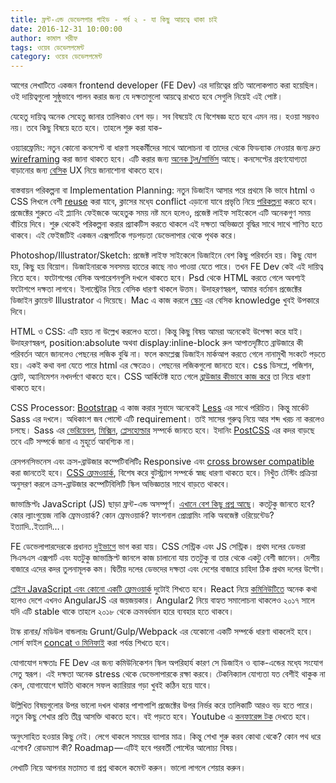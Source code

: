 ```yaml
---
title: ফ্রন্ট-এন্ড ডেভেলপার গাইড - পর্ব ২ - যা কিছু আয়ত্বে থাকা চাই
date: 2016-12-31 10:00:00
author: কামাল শরীফ
tags: ওয়েব ডেভেলপমেন্ট
category: ওয়েব ডেভেলপমেন্ট
---
```

আগের লেখাটিতে একজন frontend developer (FE Dev) এর দায়িত্বের প্রতি আলোকপাত করা হয়েছিল। ওই দায়িত্বগুলো সুষ্ঠুভাবে পালন করার জন্য যে দক্ষতাগুলো আয়ত্বে রাখতে হবে সেগুলি নিয়েই এই পোষ্ট।

যেহেতু দায়িত্ব অনেক সেহেতু জানার তালিকাও বেশ বড়। সব বিষয়েই যে বিশেষজ্ঞ হতে হবে এমন নয়। হওয়া সম্ভবও নয়। তবে কিছু বিষয়ে হতে হবে। তাহলে শুরু করা যাক-

ওয়্যারফ্রেমিং:
নতুন কোনো কনসেপ্ট বা ধারণা সহকর্মীদের সাথে আলোচনা বা তাদের থেকে ফিডব্যাক নেওয়ার জন্য দ্রুত [wireframing](https://www.youtube.com/watch?v=i4Zg6_yKOh8) করা জানা থাকতে হবে। এটি করার জন্য [অনেক টুল/সার্ভিস](https://www.creativebloq.com/wireframes/top-wireframing-tools-11121302) আছে। কনসেপ্টের গ্রহণযোগ্যতা বাড়ানোর জন্য [বেসিক](https://medium.com/@uxhow/ux-design-resource-guide-926676be3e0#.dzmvmcpm4) UX নিয়ে জানাশোনা থাকতে হবে।

বাস্তবায়ন পরিকল্পনা বা Implementation Planning:
নতুন ডিজাইন আসার পরে প্রথমে কি ভাবে html ও CSS লিখলে বেশী [reuse](http://css.world/dry-css/) করা যাবে, ক্লাসের মধে্য conflict এড়ানো যাবে প্রভৃতি নিয়ে [পরিকল্পনা](https://www.edx.org/course/advanced-css-concepts-microsoft-dev218x) করতে হবে। প্রজেক্টের শুরুতে এই প্ল্যানিং ফেইজকে অহেতুক সময় নষ্ট মনে হলেও, প্রজেক্ট লাইফ সাইকেলে এটি অনেকগুণ সময় বাঁচিয়ে দিবে। শুরু থেকেই পরিকল্পনা করার প্র্যাকটিস করতে থাকলে এই দক্ষতা অভিজ্ঞতা বৃদ্ধির সাথে সাথে শাণিত হতে থাকবে। এই ফেইজটিই একজন এক্সপার্টকে গড়পড়তা ডেভেলাপার থেকে পৃথক করে।

Photoshop/Illustrator/Sketch:
প্রজেক্ট লাইফ সাইকেলে ডিজাইনে বেশ কিছু পরিবর্তন হয়। কিছু যোগ হয়, কিছু হয় বিয়োগ। ডিজাইনারকে সবসময় হাতের কাছে নাও পাওয়া যেতে পারে। তখন FE Dev কেই এই দায়িত্ব নিতে হবে। ফটোশপের বেসিক অপারেশনগুলি দখলে থাকতে হবে। Psd থেকে HTML করতে গেলে অবশ্যই ফটোশপে দক্ষতা লাগবে। ইলাস্ট্রেটর নিয়ে বেসিক ধারণা থাকলে উত্তম। উদাহরণস্বরূপ, আমার বর্তমান প্রজেক্টের ডিজাইন ক্লায়েন্ট Illustrator এ দিয়েছে। Mac এ কাজ করলে [স্কেচ](https://www.sketchapp.com/) এর বেসিক knowledge খুবই উপকারে দিবে।

HTML ও CSS:
এটি হয়ত না উল্লেখ করলেও হতো। কিন্তু কিছু বিষয় আমরা অনেকেই উপেক্ষা করে যাই। উদাহরণস্বরূপ, position:absolute অথবা display:inline-block রুল আপাতদৃষ্টিতে ব্রাউজারে কী পরিবর্তন আনে জানলেও পেছনের লজিক বুঝি না। ফলে কমপ্লেক্স ডিজাইন মার্কআপ করতে গেলে নানামুখী সংকটে পড়তে হয়। একই কথা বলা যেতে পারে html এর ক্ষেত্রেও। পেছনের লজিকগুলো জানতে হবে। css ডিসপ্লে, পজিশন, ফ্লোট, অ্যানিমেশন নখদর্পণে থাকতে হবে। CSS আর্কিটেক্ট হতে গেলে [ব্রাউজার কীভাবে কাজ করে](https://www.html5rocks.com/en/tutorials/internals/howbrowserswork/) তা নিয়ে ধারণা থাকতে হবে।

CSS Processor:
[Bootstrap](http://getbootstrap.com/) এ কাজ করার সুবাদে অনেকেই [Less](http://lesscss.org/) এর সাথে পরিচিত। কিন্তু মার্কেট Sass এর দখলে। অধিকাংশ জব পোস্টে এটি requirement। তাই সাসের গুরুত্ব নিয়ে আর শব্দ খরচ না করলেও চলছে। Sass এর [ভেরিয়েবল](https://www.youtube.com/playlist?list=PL2CB1F80266E986EA), [মিক্সিন](https://www.youtube.com/playlist?list=PL2CB1F80266E986EA), [প্লেসহোল্ডার](https://www.youtube.com/playlist?list=PL2CB1F80266E986EA) সম্পর্কে জানতে হবে। ইদানিং [PostCSS](http://postcss.org/) এর কদর বাড়ছে তবে এটি সম্পর্কে জানা এ মুহূর্তে আবশ্যিক না।

রেসপনসিভনেস এবং ক্রস-ব্রাউজার কম্পেটিবলিটিঃ
Responsive এবং [cross browser compatible](https://www.sitepoint.com/the-7-cross-browser-testing-tools-you-need-in-2016/) করা জানতেই হবে। [CSS ফ্রেমওয়ার্ক](https://speckyboy.com/top-50-css/), বিশেষ করে বুটস্ট্র্যাপ সম্পর্কে স্বচ্ছ ধারণা থাকতে হবে। নিখুঁত টেস্টিং প্রক্রিয়া অনুসরণ করলে ক্রস-ব্রাউজার কম্পেটিবিলিটি স্কিল অভিজ্ঞতার সাথে বাড়তে থাকবে।

জাভাস্ক্রিপ্টঃ
JavaScript (JS) ছাড়া ফ্রন্ট-এন্ড অসম্পূর্ণ। [এখানে বেশ কিছু প্রশ্ন আছে](https://hackernoon.com/how-it-feels-to-learn-javascript-in-2016-d3a717dd577f)। কতটুকু জানতে হবে? কোর ল্যাংগুয়েজ নাকি ফ্রেমওয়ার্ক? কোন ফ্রেমওয়ার্ক? ফাংশনাল প্রোগ্রামিং নাকি অবজেক্ট ওরিয়েন্টেড? ইত্যাদি..ইত্যাদি…।

FE ডেভেলাপারদেরকে প্রধানত [দুইভাগে](https://css-tricks.com/the-front-end-developers-dilemma/) ভাগ করা যায়। CSS সেন্ট্রিক এবং JS সেন্ট্রিক। প্রথম দলের ডেভরা সিএসএস এক্সপার্ট এবং যতটুকু জাভাস্ক্রিপ্ট জানলে কাজ চালানো যায় ততটুকু বা তার থেকে একটু বেশী জানেন। দেশীয় বাজারে এদের কদর তুলনামূলক কম। দ্বিতীয় দলের ডেভদের দক্ষতা এবং দেশের বাজারে চাহিদা ঠিক প্রথম দলের উল্টো।

[প্লেইন JavaScript এবং কোনো একটি ফ্রেমওয়ার্ক](https://medium.com/javascript-scene/top-javascript-frameworks-topics-to-learn-in-2017-700a397b711) দুটোই শিখতে হবে। React নিয়ে [কমিনিউটিতে](https://www.facebook.com/groups/talkjs.net/) অনেক কথা হলেও দেশে এখনও AngularJS এর জয়জয়কার। Angular2 নিয়ে বাহ্যত সমালোচনা থাকলেও ২০১৭ সালে যদি এটি stable থাকে তাহলে ২০১৮ থেকে ক্রমবর্ধমান হারে ব্যবহার হতে থাকবে।

টাস্ক রানার/ মডিউল বান্ডলারঃ
Grunt/Gulp/Webpack এর যেকোনো একটি সম্পর্কে ধারণা থাকলেই হবে। সোর্স ফাইল [concat ও মিনিফাই](https://www.youtube.com/playlist?list=PLLnpHn493BHE2RsdyUNpbiVn-cfuV7Fos) করা পর্যন্ত শিখতে হবে।

যোগাযোগ দক্ষতাঃ
FE Dev এর জন্য কমিউনিকেশন স্কিল অপরিহার্য কারণ সে ডিজাইন ও ব্যাক-এন্ডের মধে্য সংযোগ সেতু স্বরূপ। এই দক্ষতা অনেক stress থেকে ডেভেলাপারকে রক্ষা করবে। টেকনিক্যাল যোগ্যতা যত বেশীই থাকুক না কেন, যোগাযোগে ঘাটতি থাকলে সফল ক্যারিয়ার গড়া খুবই কঠিন হয়ে যাবে।

উল্লিখিত বিষয়গুলোর উপর ভালো দখল থাকার পাশাপাশি প্রজেক্টের উপর নির্ভর করে তালিকাটি আরও বড় হতে পারে। নতুন কিছু শেখার প্রতি তীব্র আসক্তি থাকতে হবে। বই পড়তে হবে। Youtube এ [কনফারেন্স টক](https://www.youtube.com/user/jsconfeu) দেখতে হবে।

অনুৎসাহিত হওয়ার কিছু নেই। লেগে থাকলে সময়ের ব্যাপার মাত্র। কিন্তু শেখা শুরু করব কোথা থেকে? কোন পথ ধরে এগোব? রোডম্যাপ কী? Roadmap — এটিই হবে পরবর্তী পোস্টের আলোচ্য বিষয়।

লেখাটি নিয়ে আপনার মতামত বা প্রশ্ন থাকলে কমেন্ট করুন। ভালো লাগলে শেয়ার করুন।
